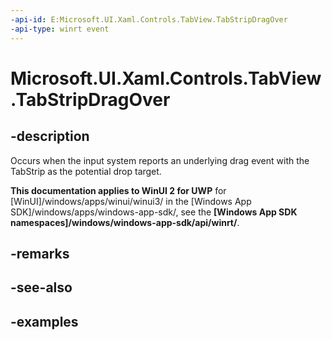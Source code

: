 ```yaml
---
-api-id: E:Microsoft.UI.Xaml.Controls.TabView.TabStripDragOver
-api-type: winrt event
---
```


# Microsoft.UI.Xaml.Controls.TabView.TabStripDragOver

<!--
public event Windows.UI.Xaml.DragEventHandler TabStripDragOver;
-->

## -description

Occurs when the input system reports an underlying drag event with the TabStrip as the potential drop target. 

**This documentation applies to WinUI 2 for UWP** for [WinUI]/windows/apps/winui/winui3/ in the [Windows App SDK]/windows/apps/windows-app-sdk/, see the **[Windows App SDK namespaces]/windows/windows-app-sdk/api/winrt/**.

## -remarks

## -see-also

## -examples

